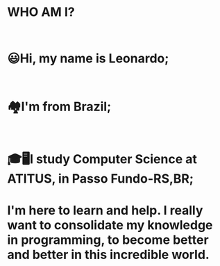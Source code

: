 <H1>WHO AM I?</H1>

 
 <H1><br>😃Hi, my name is Leonardo;<br></H1>
 <H1><br>🏘️I'm from Brazil;<br></H1>
 <H1><br>🎓🖥️I study Computer Science at ATITUS, in Passo Fundo-RS,BR;<br></H1>

 


 
 
 
 <H1>I'm here to learn and help. I really want to consolidate my knowledge in programming, to become better and better in this incredible world.</H1>
